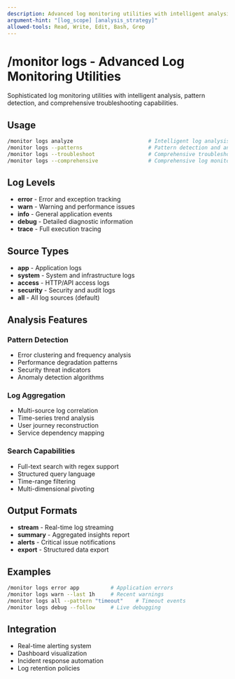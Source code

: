 ```yaml
---
description: Advanced log monitoring utilities with intelligent analysis, pattern detection, and comprehensive troubleshooting
argument-hint: "[log_scope] [analysis_strategy]"
allowed-tools: Read, Write, Edit, Bash, Grep
---
```


# /monitor logs - Advanced Log Monitoring Utilities

Sophisticated log monitoring utilities with intelligent analysis, pattern detection, and comprehensive troubleshooting capabilities.

## Usage
```bash
/monitor logs analyze                        # Intelligent log analysis
/monitor logs --patterns                     # Pattern detection and analysis
/monitor logs --troubleshoot                 # Comprehensive troubleshooting
/monitor logs --comprehensive                # Comprehensive log monitoring
```

## Log Levels
- **error** - Error and exception tracking
- **warn** - Warning and performance issues
- **info** - General application events
- **debug** - Detailed diagnostic information
- **trace** - Full execution tracing

## Source Types
- **app** - Application logs
- **system** - System and infrastructure logs
- **access** - HTTP/API access logs
- **security** - Security and audit logs
- **all** - All log sources (default)

## Analysis Features
### Pattern Detection
- Error clustering and frequency analysis
- Performance degradation patterns
- Security threat indicators
- Anomaly detection algorithms

### Log Aggregation
- Multi-source log correlation
- Time-series trend analysis
- User journey reconstruction
- Service dependency mapping

### Search Capabilities
- Full-text search with regex support
- Structured query language
- Time-range filtering
- Multi-dimensional pivoting

## Output Formats
- **stream** - Real-time log streaming
- **summary** - Aggregated insights report
- **alerts** - Critical issue notifications
- **export** - Structured data export

## Examples
```bash
/monitor logs error app          # Application errors
/monitor logs warn --last 1h     # Recent warnings
/monitor logs all --pattern "timeout"    # Timeout events
/monitor logs debug --follow     # Live debugging
```

## Integration
- Real-time alerting system
- Dashboard visualization
- Incident response automation
- Log retention policies